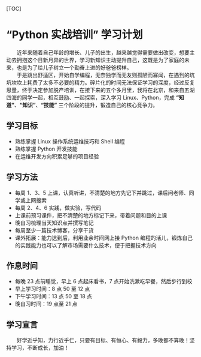 [TOC]

# “Python 实战培训” 学习计划

&emsp;&emsp;近年来随着自己年龄的增长、儿子的出生，越来越觉得需要做出改变，想要主动去拥抱这个日新月异的世界，学习新知识主动提升自己，这既是为了家庭的未来，也是为了给儿子树立一个勤奋上进的好爸爸榜样。  
&emsp;&emsp;于是跳出舒适区，开始自学编程，无奈独学而无友则孤陋而寡闻，在遇到的坑坑坎坎上耗费了太多不必要的精力。碎片化的时间无法保证学习的深度，经过反复思量，终于决定参加脱产培训，在接下来的五个多月里，我将在北京，和来自五湖四海的同学一起，相互鼓励、一起探索，深入学习 Linux、Python，完成 __“知道”__、__“知识”__、__“技能”__ 三个阶段的提升，锻造自己的核心竞争力。  

## 学习目标
* 熟练掌握 Linux 操作系统运维技巧和 Shell 编程
* 熟练掌握 Python 开发技能
* 在运维开发方向积累足够的项目经验

## 学习方法
* 每周 1、3、5 上课，认真听讲，不清楚的地方先记下并跳过，课后问老师、同学或上网搜索
* 每周 2、4、6 实践，做实验，写代码
* 上课前预习课件，把不清楚的地方标记下来，带着问题和目的上课
* 晚自习梳理当天知识点并撰写笔记
* 每周至少一篇技术博客，分享干货
* 课外拓展：能力达到后，利用业余时间网上接 Python 编程的活儿，锻炼自己的实践能力也可以了解市场需要什么技术，便于把握技术方向

## 作息时间
* 每晚 23 点前睡觉，早上 6 点起床看书，7 点开始洗漱吃早餐，然后步行到校
* 早上学习时间：8 点 50 至 12 点
* 下午学习时间：13 点 50 至 18 点
* 晚自习时间：19 点至 21 点

## 学习宣言
&emsp;&emsp;好学近乎知，力行近乎仁，只要有目标、有恒心、有毅力，多晚都不算晚！坚持学习，不断成长，加油！